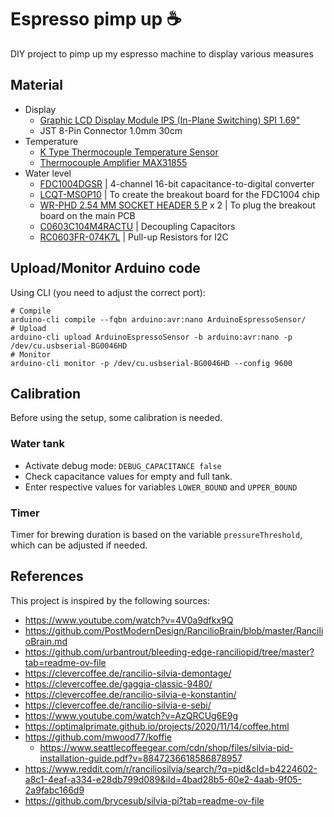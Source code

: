 # Espresso pimp up ☕

DIY project to pimp up my espresso machine to display various measures

## Material

- Display
  - [Graphic LCD Display Module IPS (In-Plane Switching) SPI 1.69"](https://www.digikey.com/en/products/detail/seeed-technology-co-ltd/104990802/21526011)
  - JST 8-Pin Connector 1.0mm 30cm
- Temperature
  - [K Type Thermocouple Temperature Sensor](https://www.amazon.ca/MECCANIXITY-Thermocouple-Temperature-Sensor-Stainless/dp/B0C998V2DP)
  - [Thermocouple Amplifier MAX31855](https://www.amazon.ca/dp/B00SK8NDAI)
- Water level
  - [FDC1004DGSR](https://www.digikey.ca/en/products/detail/texas-instruments/FDC1004DGSR/5250523) | 4-channel 16-bit capacitance-to-digital converter
  - [LCQT-MSOP10](https://www.digikey.ca/en/products/detail/aries-electronics/LCQT-MSOP10/4754589) | To create the breakout board for the FDC1004 chip
  - [WR-PHD 2.54 MM SOCKET HEADER 5 P](https://www.digikey.ca/en/products/detail/w%C3%BCrth-elektronik/61300511821/16608594) x 2 | To plug the breakout board on the main PCB
  - [C0603C104M4RACTU](https://www.digikey.ca/en/products/detail/kemet/C0603C104M4RACTU/411098) | Decoupling Capacitors
  - [RC0603FR-074K7L](https://www.digikey.ca/en/products/detail/yageo/rc0603fr-074k7l/727212) | Pull-up Resistors for I2C

## Upload/Monitor Arduino code

Using CLI (you need to adjust the correct port):

```shell
# Compile
arduino-cli compile --fqbn arduino:avr:nano ArduinoEspressoSensor/
# Upload
arduino-cli upload ArduinoEspressoSensor -b arduino:avr:nano -p /dev/cu.usbserial-BG0046HD
# Monitor
arduino-cli monitor -p /dev/cu.usbserial-BG0046HD --config 9600
```

## Calibration

Before using the setup, some calibration is needed.

### Water tank

- Activate debug mode: `DEBUG_CAPACITANCE false`
- Check capacitance values for empty and full tank.
- Enter respective values for variables `LOWER_BOUND` and `UPPER_BOUND`

### Timer

Timer for brewing duration is based on the variable `pressureThreshold`, which can be adjusted if needed.

## References

This project is inspired by the following sources:
- https://www.youtube.com/watch?v=4V0a9dfkx9Q
- https://github.com/PostModernDesign/RancilioBrain/blob/master/RancilioBrain.md
- https://github.com/urbantrout/bleeding-edge-ranciliopid/tree/master?tab=readme-ov-file
- https://clevercoffee.de/rancilio-silvia-demontage/
- https://clevercoffee.de/gaggia-classic-9480/
- https://clevercoffee.de/rancilio-silvia-e-konstantin/
- https://clevercoffee.de/rancilio-silvia-e-sebi/
- https://www.youtube.com/watch?v=AzQRCUg6E9g
- https://optimalprimate.github.io/projects/2020/11/14/coffee.html
- https://github.com/mwood77/koffie
  - https://www.seattlecoffeegear.com/cdn/shop/files/silvia-pid-installation-guide.pdf?v=8847236618586878957
- https://www.reddit.com/r/ranciliosilvia/search/?q=pid&cId=b4224602-a8c1-4eaf-a334-e28db799d089&iId=4bad28b5-60e2-4aab-9f05-2a9fabc166d9
- https://github.com/brycesub/silvia-pi?tab=readme-ov-file
